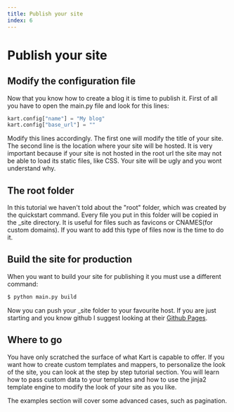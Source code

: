 ```yaml
---
title: Publish your site
index: 6
---
```

# Publish your site

## Modify the configuration file

Now that you know how to create a blog it is time to publish it. First of all you have to open the main.py file and look for this lines:

```python
kart.config["name"] = "My blog"
kart.config["base_url"] = ""
```
Modify this lines accordingly. The first one will modify the title of your site. The second line is the location where your site will be hosted. It is very important because if your site is not hosted in the root url the site may not be able to load its static files, like CSS. Your site will be ugly and you wont understand why.

## The root folder

In this tutorial we haven't told about the "root" folder, which was created by the quickstart command. Every file you put in this folder will be copied in the _site directory. It is useful for files such as favicons or CNAMES(for custom domains). If you want to add this type of files now is the time to do it.

## Build the site for production

When you want to build your site for publishing it you must use a different command:

```bash
$ python main.py build
```

Now you can push your _site folder to your favourite host. If you are just starting and you know github I suggest looking at their [Github Pages](https://pages.github.com/).

## Where to go

You have only scratched the surface of what Kart is capable to offer. If you want how to create custom templates and mappers, to personalize the look of the site, you can look at the step by step tutorial section. You will learn how to pass custom data to your templates and how to use the jinja2 template engine to modify the look of your site as you like.

The examples section will cover some advanced cases, such as pagination.
